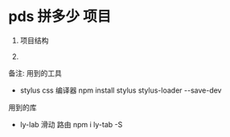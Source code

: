 # pds 拼多少 项目

1. 项目结构

2. 


备注: 
用到的工具

- stylus  css 编译器
    npm install stylus stylus-loader --save-dev


用到的库
- ly-lab 滑动 路由
    npm i ly-tab -S

    